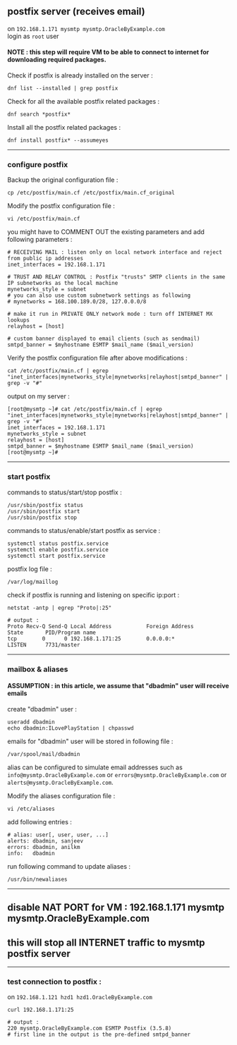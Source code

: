## postfix server (receives email)

on ` 192.168.1.171 mysmtp mysmtp.OracleByExample.com ` <br>
login as ` root ` user

#### NOTE : this step will require VM to be able to connect to internet for downloading required packages.

Check if postfix is already installed on the server :
```
dnf list --installed | grep postfix
```

Check for all the available postfix related packages :
```
dnf search *postfix*
```

Install all the postfix related packages :
```
dnf install postfix* --assumeyes
```

---

### configure postfix

Backup the original configuration file :
```
cp /etc/postfix/main.cf /etc/postfix/main.cf_original
```

Modify the postfix configuration file :
```
vi /etc/postfix/main.cf
```

you might have to COMMENT OUT the existing parameters and add following parameters :
```
# RECEIVING MAIL : listen only on local network interface and reject from public ip addresses
inet_interfaces = 192.168.1.171

# TRUST AND RELAY CONTROL : Postfix "trusts" SMTP clients in the same IP subnetworks as the local machine
mynetworks_style = subnet
# you can also use custom subnetwork settings as following
# mynetworks = 168.100.189.0/28, 127.0.0.0/8

# make it run in PRIVATE ONLY network mode : turn off INTERNET MX lookups
relayhost = [host]

# custom banner displayed to email clients (such as sendmail)
smtpd_banner = $myhostname ESMTP $mail_name ($mail_version)
```

Verify the postfix configuration file after above modifications :
```
cat /etc/postfix/main.cf | egrep "inet_interfaces|mynetworks_style|mynetworks|relayhost|smtpd_banner" | grep -v "#"
```

output on my server :
```
[root@mysmtp ~]# cat /etc/postfix/main.cf | egrep "inet_interfaces|mynetworks_style|mynetworks|relayhost|smtpd_banner" | grep -v "#"
inet_interfaces = 192.168.1.171
mynetworks_style = subnet
relayhost = [host]
smtpd_banner = $myhostname ESMTP $mail_name ($mail_version)
[root@mysmtp ~]#
```

---

### start postfix

commands to status/start/stop postfix :
```
/usr/sbin/postfix status
/usr/sbin/postfix start
/usr/sbin/postfix stop
```

commands to status/enable/start postfix as service :
```
systemctl status postfix.service
systemctl enable postfix.service
systemctl start postfix.service
```

postfix log file :
```
/var/log/maillog
```

check if postfix is running and listening on specific ip:port :
```
netstat -antp | egrep "Proto|:25"

# output :
Proto Recv-Q Send-Q Local Address           Foreign Address         State       PID/Program name
tcp        0      0 192.168.1.171:25        0.0.0.0:*               LISTEN      7731/master
```

---

### mailbox & aliases

#### ASSUMPTION : in this article, we assume that "dbadmin" user will receive emails

create "dbadmin" user :
```
useradd dbadmin
echo dbadmin:ILovePlayStation | chpasswd
```

emails for "dbadmin" user will be stored in following file :
```
/var/spool/mail/dbadmin
```

alias can be configured to simulate email addresses such as ` info@mysmtp.OracleByExample.com ` or ` errors@mysmtp.OracleByExample.com ` or ` alerts@mysmtp.OracleByExample.com `.

Modify the aliases configuration file :
```
vi /etc/aliases
```

add following entries :
```
# alias: user[, user, user, ...]
alerts: dbadmin, sanjeev
errors: dbadmin, anilkm
info:   dbadmin
```

run following command to update aliases :
```
/usr/bin/newaliases
```

---

## disable NAT PORT for VM : 192.168.1.171 mysmtp mysmtp.OracleByExample.com
## this will stop all INTERNET traffic to mysmtp postfix server

---

### test connection to postfix :

on ` 192.168.1.121 hzd1 hzd1.OracleByExample.com `
```
curl 192.168.1.171:25

# output :
220 mysmtp.OracleByExample.com ESMTP Postfix (3.5.8)
# first line in the output is the pre-defined smtpd_banner
```

